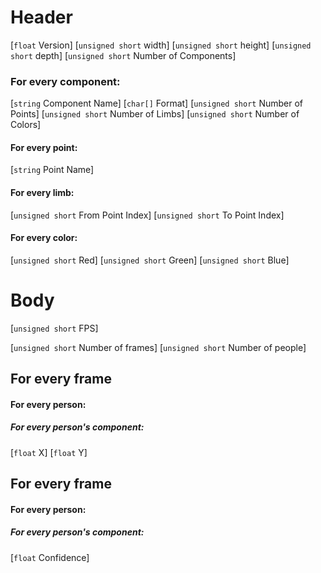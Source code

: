 # Header
\[`float` Version]
\[`unsigned short` width]
\[`unsigned short` height]
\[`unsigned short` depth]
\[`unsigned short` Number of Components]

### For every component:
\[`string` Component Name]
\[`char[]` Format]
\[`unsigned short` Number of Points]
\[`unsigned short` Number of Limbs]
\[`unsigned short` Number of Colors]

#### For every point:
\[`string` Point Name]

#### For every limb:
\[`unsigned short` From Point Index]
\[`unsigned short` To Point Index]

#### For every color:
\[`unsigned short` Red]
\[`unsigned short` Green]
\[`unsigned short` Blue]


# Body
\[`unsigned short` FPS]


\[`unsigned short` Number of frames] 
\[`unsigned short` Number of people]

## For every frame
#### For every person:
##### For every person's component:
\[`float` X]
\[`float` Y]

## For every frame
#### For every person:
##### For every person's component:
\[`float` Confidence]
